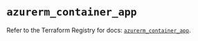# `azurerm_container_app`

Refer to the Terraform Registry for docs: [`azurerm_container_app`](https://registry.terraform.io/providers/hashicorp/azurerm/3.105.0/docs/resources/container_app).
